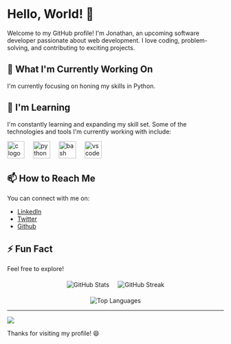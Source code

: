 # Hello, World! 👋

Welcome to my GitHub profile! I'm Jonathan, an upcoming software developer passionate about web development. I love coding, problem-solving, and contributing to exciting projects. 

## 🔭 What I'm Currently Working On

I'm currently focusing on honing my skills in Python.

## 🌱 I'm Learning

I'm constantly learning and expanding my skill set. Some of the technologies and tools I'm currently working with include:

<div align="left">
  <img src="https://cdn.jsdelivr.net/gh/devicons/devicon/icons/c/c-original.svg" height="40" alt="c logo"  />
  <img width="12" />
 
  <img src="https://cdn.jsdelivr.net/gh/devicons/devicon/icons/python/python-original.svg" height="40" alt="python logo"  />
  <img width="12" />
  <img src="https://cdn.jsdelivr.net/gh/devicons/devicon/icons/bash/bash-original.svg" height="40" alt="bash logo"  />
  <img width="12" />
  <img src="https://cdn.jsdelivr.net/gh/devicons/devicon/icons/vscode/vscode-original.svg" height="40" alt="vscode logo"  />
</div>

## 📫 How to Reach Me

You can connect with me on:
- [LinkedIn](https://www.linkedin.com/in/jonathan-kyule-173001199/)
- [Twitter](https://twitter.com/kyulej7)
- [Github](https://github.com/JMK-WRL)

## ⚡ Fun Fact

Feel free to explore!

<div align="center" style="display: flex; gap: 20px; justify-content: center; margin-top: 20px;">
  <img src="https://github-readme-stats.vercel.app/api?username=JMK-WRL&theme=radical&hide_border=false&include_all_commits=false&count_private=false" alt="GitHub Stats" />
  <img src="https://github-readme-streak-stats.herokuapp.com/?user=JMK-WRL&theme=radical&hide_border=false" alt="GitHub Streak" />
</div>
<div align="center" style="margin-top: 20px;">
  <img src="https://github-readme-stats.vercel.app/api/top-langs/?username=JMK-WRL&theme=radical&hide_border=false&include_all_commits=false&count_private=false&layout=compact" alt="Top Languages" />
</div>



---
[![](https://visitcount.itsvg.in/api?id=JMK-WRL&icon=0&color=0)](https://visitcount.itsvg.in)


Thanks for visiting my profile! 😄
